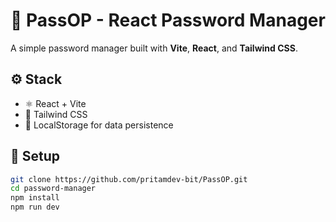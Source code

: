 # 🔐 PassOP - React Password Manager

A simple password manager built with **Vite**, **React**, and **Tailwind CSS**.

## ⚙️ Stack

- ⚛️ React + Vite  
- 🎨 Tailwind CSS  
- 💾 LocalStorage for data persistence

## 🚀 Setup

```bash
git clone https://github.com/pritamdev-bit/PassOP.git
cd password-manager
npm install
npm run dev

